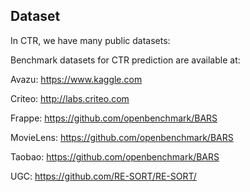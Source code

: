 ## Dataset

In CTR, we have many public datasets:

Benchmark datasets for CTR prediction are available at:

Avazu: https://www.kaggle.com

Criteo: http://labs.criteo.com

Frappe: https://github.com/openbenchmark/BARS

MovieLens: https://github.com/openbenchmark/BARS

Taobao: https://github.com/openbenchmark/BARS

UGC: https://github.com/RE-SORT/RE-SORT/
